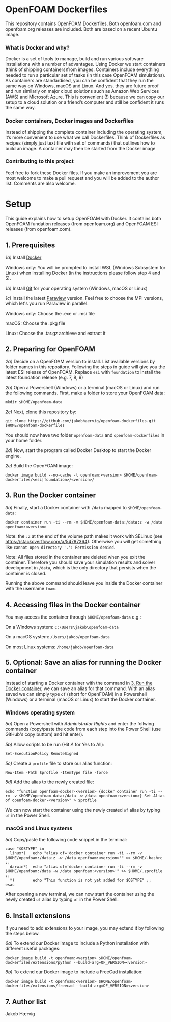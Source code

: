 # OpenFOAM Dockerfiles

This repository contains OpenFOAM Dockerfiles. Both openfoam.com and openfoam.org releases are included. Both are based on a recent Ubuntu image.

### What is Docker and why?

Docker is a set of tools to manage, build and run various software installations with a number of advantages. Using Docker we start containers (think of shipping containers)from images. Containers include everything needed to run a particular set of tasks (in this case OpenFOAM simulations). As containers are standardised, you can be confident that they run the same way on Windows, macOS and Linux. And yes, they are future proof and run similarly on major cloud solutions such as Amazon Web Services (AWS) and Microsoft Azure. This is convenient (!) because we can copy our setup to a cloud solution or a friend’s computer and still be confident it runs the same way.

### Docker containers, Docker images and Dockerfiles

Instead of shipping the complete container including the operating system, it’s more convenient to use what we call Dockerfiles. Think of Dockerfiles as recipes (simply just text file with set of commands) that outlines how to build an image. A container may then be started from the Docker image

### Contributing to this project

Feel free to fork these Docker files. If you make an improvement you are most welcome to make a pull request and you will be added to the author list. Comments are also welcome.

# Setup
This guide explains how to setup OpenFOAM with Docker. It contains both OpenFOAM fundation releases (from openfoam.org) and OpenFOAM ESI releases (from openfoam.com).

## 1. Prerequisites
*1a)* Install [Docker](https://www.docker.com/products/docker-desktop)

Windows only: You will be prompted to install WSL (Windows Subsystem for Linux) when installing Docker (in the instructions
please follow step 4 and 5).

*1b)* Install [Git](https://git-scm.com/downloads) for your operating system (Windows, macOS or Linux)

*1c)* Install the latest [Paraview](https://www.paraview.org/download/) version. Feel free to choose the MPI versions, which let's you run Paraview in parallel.

Windows only: Choose the .exe or .msi file

macOS: Choose the .pkg file

Linux: Choose the .tar.gz archieve and extract it

## 2. Preparing for OpenFOAM
*2a)* Decide on a OpenFOAM version to install. List available versions by folder names in this repository. Following the steps in guide will give you the latest ESI release of OpenFOAM. Replace ```esi``` with ```foundation``` to install the latest foundation release (e.g. 7, 8, 9)

*2b)* Open a Powershell (Windows) or a terminal (macOS or Linux) and run the following commands. First, make a folder to store your OpenFOAM data:

```shell
mkdir $HOME/openfoam-data
```

*2c)* Next, clone this repository by:

```shell
git clone https://github.com/jakobhaervig/openfoam-dockerfiles.git $HOME/openfoam-dockerfiles
```

You should now have two folder ```openfoam-data``` and ```openfoam-dockerfiles``` in your home folder.

*2d)* Now, start the program called Docker Desktop to start the Docker engine.

*2e)* Build the OpenFOAM image:

```shell
docker image build --no-cache -t openfoam:<version> $HOME/openfoam-dockerfiles/<esi|foundation>/<version>/
```

## 3. Run the Docker container

*3a)* Finally, start a Docker container with ``/data`` mapped to ``$HOME/openfoam-data``:

```shell
docker container run -ti --rm -v $HOME/openfoam-data:/data:z -w /data openfoam:<version>
```

Note: the `:z` at the end of the volume path makes it work with SELinux (see https://stackoverflow.com/a/54787364). Otherwise you will get something like `cannot open directory '.': Permission denied`.

Note: All files stored in the container are deleted when you exit the container. Therefore you should save your simulation results and solver development in ``/data``, which is the only directory that persists when the container is closed.

Running the above command should leave you inside the Docker container with the username ```foam```.

## 4. Accessing files in the Docker container

You may access the container through ``$HOME/openfoam-data`` e.g.:

On a Windows system: ``C:\Users\jakob\openfoam-data``

On a macOS system: ``/Users/jakob/openfoam-data``

On most Linux systems: ``/home/jakob/openfoam-data``

## 5. Optional: Save an alias for running the Docker container
Instead of starting a Docker container with the command in [3. Run the Docker container](#3-run-the-docker-container), we can save an alias for that command. With an alias saved we can simply type ```of``` (short for OpenFOAM) in a Powershell (Windows) or a terminal (macOS or Linux) to start the Docker container.

### **Windows operating system**
*5a)* Open a Powershell with *Administrator Rights* and enter the follwing commands (copy/paste the code from each step into the Power Shell (use GitHub's copy buttom) and hit enter).

*5b)* Allow scripts to be run (Hit *A* for Yes to All):
```shell
Set-ExecutionPolicy RemoteSigned
```

*5c)* Create a ```profile``` file to store our alias function:
```shell
New-Item -Path $profile -ItemType file -force
```

*5d)* Add the alias to the newly created file:
```shell
echo "function openfoam-docker-<version> {docker container run -ti --rm -v $HOME/openfoam-data:/data -w /data openfoam:<version>} Set-Alias of openfoam-docker-<version>" > $profile
```

We can now start the container using the newly created ```of``` alias by typing ```of``` in the Power Shell.

### **macOS and Linux systems**
*5a)*
Copy/paste the following code snippet in the terminal:
```shell
case "$OSTYPE" in
  linux*)   echo "alias of='docker container run -ti --rm -v $HOME/openfoam:/data:z -w /data openfoam:<version>'" >> $HOME/.bashrc ;;
  darwin*)  echo "alias of='docker container run -ti --rm -v $HOME/openfoam:/data -w /data openfoam:<version>'" >> $HOME/.zprofile ;;
  *)        echo "This function is not yet added for $OSTYPE" ;;
esac
```

After opening a new terminal, we can now start the container using the newly created ```of``` alias by typing ```of``` in the Power Shell.

## 6. Install extensions
If you need to add extensions to your image, you may extend it by following the steps below.

*6a)* To extend our Docker image to include a Python installation with different useful packages:

```shell
docker image build -t openfoam:<version> $HOME/openfoam-dockerfiles/extensions/python --build-arg=OF_VERSION=<version>
```

*6b)* To extend our Docker image to include a FreeCad installation:

```shell
docker image build -t openfoam:<version> $HOME/openfoam-dockerfiles/extensions/freecad --build-arg=OF_VERSION=<version>
```

## 7. Author list

Jakob Hærvig
